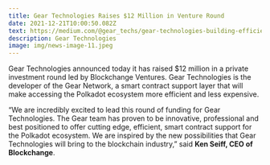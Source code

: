 ```yaml
---
title: Gear Technologies Raises $12 Million in Venture Round
date: 2021-12-21T10:00:50.082Z
text: https://medium.com/@gear_techs/gear-technologies-building-efficient-smart-contract-support-for-the-polkadot-ecosystem-raises-12-d6c0ea25d402
description: Gear Technologies
image: img/news-image-11.jpeg
---
```

Gear Technologies announced today it has raised $12 million in a private investment round led by Blockchange Ventures. Gear Technologies is the developer of the Gear Network, a smart contract support layer that will make accessing the Polkadot ecosystem more efficient and less expensive.

“We are incredibly excited to lead this round of funding for Gear Technologies. The Gear team has proven to be innovative, professional and best positioned to offer cutting edge, efficient, smart contract support for the Polkadot ecosystem. We are inspired by the new possibilities that Gear Technologies will bring to the blockchain industry,” said **Ken Seiff, CEO of Blockchange**.